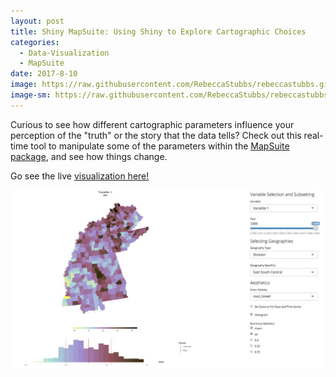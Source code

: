 ```yaml
---
layout: post
title: Shiny MapSuite: Using Shiny to Explore Cartographic Choices
categories:
  - Data-Visualization
  - MapSuite
date: 2017-8-10
image: https://raw.githubusercontent.com/RebeccaStubbs/rebeccastubbs.github.io/master/_posts/header_photos/tiny_camp.JPG
image-sm: https://raw.githubusercontent.com/RebeccaStubbs/rebeccastubbs.github.io/master/_posts/header_photos/tiny_camp.JPG
---
```


Curious to see how different cartographic parameters influence your perception of the "truth" or the story that the data tells? Check out this real-time tool to manipulate some of the parameters within the [MapSuite package](https://github.com/RebeccaStubbs/MapSuite), and see how things change.

Go see the live [visualization here!](https://rebeccastubbs.shinyapps.io/woodson_shiny_example/)

![](https://raw.githubusercontent.com/RebeccaStubbs/rebeccastubbs.github.io/master/_posts/shiny_screencap.JPG)
